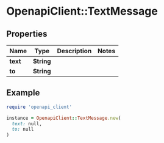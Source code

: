 # OpenapiClient::TextMessage

## Properties

| Name | Type | Description | Notes |
| ---- | ---- | ----------- | ----- |
| **text** | **String** |  |  |
| **to** | **String** |  |  |

## Example

```ruby
require 'openapi_client'

instance = OpenapiClient::TextMessage.new(
  text: null,
  to: null
)
```

